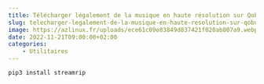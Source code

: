 ```yaml
---
title: Télécharger légalement de la musique en haute résolution sur Qobuz
slug: telecharger-legalement-de-la-musique-en-haute-resolution-sur-qobuz
image: https://azlinux.fr/uploads/ece61c09e83849d837421f020ab807a9.webp
date: 2022-11-21T09:00:00+02:00
categories:
    - Utilitaires
---
```


```bash
pip3 install streamrip
```
